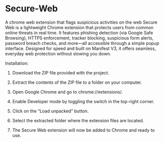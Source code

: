 # Secure-Web
A chrome web extension that flags suspicious activities on the web
Secure Web is a lightweight Chrome extension that protects users from common online threats in real time. It features phishing detection (via Google Safe Browsing), HTTPS enforcement, tracker blocking, suspicious form alerts, password breach checks, and more—all accessible through a simple popup interface. Designed for speed and built on Manifest V3, it offers seamless, everyday web protection without slowing you down.

Installation:
1) Download the ZIP file provided with the project.

2) Extract the contents of the ZIP file to a folder on your computer.

3) Open Google Chrome and go to chrome://extensions/.

4) Enable Developer mode by toggling the switch in the top-right corner.

5) Click on the “Load unpacked” button.

6) Select the extracted folder where the extension files are located.

7) The Secure Web extension will now be added to Chrome and ready to use.
